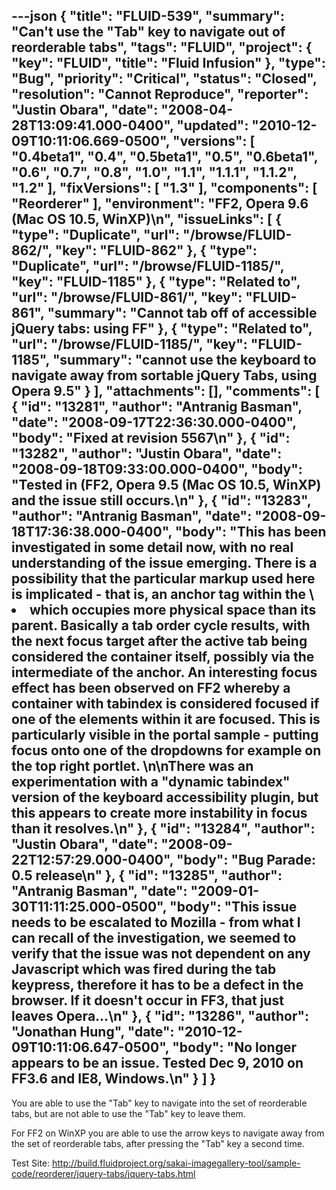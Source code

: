 ---json
{
  "title": "FLUID-539",
  "summary": "Can't use the \"Tab\" key to navigate out of reorderable tabs",
  "tags": "FLUID",
  "project": {
    "key": "FLUID",
    "title": "Fluid Infusion"
  },
  "type": "Bug",
  "priority": "Critical",
  "status": "Closed",
  "resolution": "Cannot Reproduce",
  "reporter": "Justin Obara",
  "date": "2008-04-28T13:09:41.000-0400",
  "updated": "2010-12-09T10:11:06.669-0500",
  "versions": [
    "0.4beta1",
    "0.4",
    "0.5beta1",
    "0.5",
    "0.6beta1",
    "0.6",
    "0.7",
    "0.8",
    "1.0",
    "1.1",
    "1.1.1",
    "1.1.2",
    "1.2"
  ],
  "fixVersions": [
    "1.3"
  ],
  "components": [
    "Reorderer"
  ],
  "environment": "FF2, Opera 9.6 (Mac OS 10.5, WinXP)\n",
  "issueLinks": [
    {
      "type": "Duplicate",
      "url": "/browse/FLUID-862/",
      "key": "FLUID-862"
    },
    {
      "type": "Duplicate",
      "url": "/browse/FLUID-1185/",
      "key": "FLUID-1185"
    },
    {
      "type": "Related to",
      "url": "/browse/FLUID-861/",
      "key": "FLUID-861",
      "summary": "Cannot tab off of accessible jQuery tabs: using FF"
    },
    {
      "type": "Related to",
      "url": "/browse/FLUID-1185/",
      "key": "FLUID-1185",
      "summary": "cannot use the keyboard to navigate away from sortable jQuery Tabs, using Opera 9.5"
    }
  ],
  "attachments": [],
  "comments": [
    {
      "id": "13281",
      "author": "Antranig Basman",
      "date": "2008-09-17T22:36:30.000-0400",
      "body": "Fixed at revision 5567\n"
    },
    {
      "id": "13282",
      "author": "Justin Obara",
      "date": "2008-09-18T09:33:00.000-0400",
      "body": "Tested in (FF2, Opera 9.5 (Mac OS 10.5, WinXP)  and the issue still occurs.\n"
    },
    {
      "id": "13283",
      "author": "Antranig Basman",
      "date": "2008-09-18T17:36:38.000-0400",
      "body": "This has been investigated in some detail now, with no real understanding of the issue emerging. There is a possibility that the particular markup used here is implicated - that is, an anchor tag within the \\<li> which occupies more physical space than its parent. Basically a tab order cycle results, with the next focus target after the active tab being considered the container itself, possibly via the intermediate of the anchor. An interesting focus effect has been observed on FF2 whereby a container with tabindex is considered focused if one of the elements within it are focused. This is particularly visible in the portal sample - putting focus onto one of the dropdowns for example on the top right portlet.&#x20;\n\nThere was an experimentation with a \"dynamic tabindex\" version of the keyboard accessibility plugin, but this appears to create more instability in focus than it resolves.\n"
    },
    {
      "id": "13284",
      "author": "Justin Obara",
      "date": "2008-09-22T12:57:29.000-0400",
      "body": "Bug Parade: 0.5 release\n"
    },
    {
      "id": "13285",
      "author": "Antranig Basman",
      "date": "2009-01-30T11:11:25.000-0500",
      "body": "This issue needs to be escalated to Mozilla - from what I can recall of the investigation, we seemed to verify that the issue was not dependent on any Javascript which was fired during the tab keypress, therefore it has to be a defect in the browser. If it doesn't occur in FF3, that just leaves Opera...\n"
    },
    {
      "id": "13286",
      "author": "Jonathan Hung",
      "date": "2010-12-09T10:11:06.647-0500",
      "body": "No longer appears to be an issue. Tested Dec 9, 2010 on FF3.6 and IE8, Windows.\n"
    }
  ]
}
---
You are able to use the "Tab" key to navigate into the set of reorderable tabs, but are not able to use the "Tab" key to leave them.&#x20;

For FF2 on WinXP you are able to use the arrow keys to navigate away from the set of reorderable tabs, after pressing the "Tab" key a second time.

Test Site: <http://build.fluidproject.org/sakai-imagegallery-tool/sample-code/reorderer/jquery-tabs/jquery-tabs.html>

        
